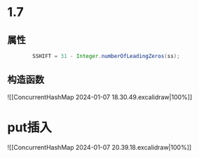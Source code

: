 # 1.7
## 属性

```java
        SSHIFT = 31 - Integer.numberOfLeadingZeros(ss);

```

## 构造函数

![[ConcurrentHashMap 2024-01-07 18.30.49.excalidraw|100%]]
# put插入

![[ConcurrentHashMap 2024-01-07 20.39.18.excalidraw|100%]]